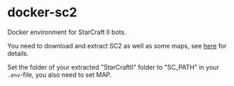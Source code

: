 # docker-sc2

Docker environment for StarCraft II bots.

You need to download and extract SC2 as well as some maps, see [here](https://github.com/Blizzard/s2client-protoiagreetotheeula) for details.

Set the folder of your extracted "StarCraftII" folder to "SC_PATH" in your `.env`-file, you also need to set MAP.

